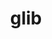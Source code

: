 ---
title: "glib"
layout: cache
categories: [package, develop-2023-05-14]
meta: {"versions": ["2.76.1"], "compilers": ["gcc@=11.1.0", "gcc@=11.3.0", "gcc@=7.5.0"], "oss": ["ubuntu18.04", "ubuntu20.04", "ubuntu22.04"], "platforms": ["linux"], "targets": ["ppc64le", "x86_64_v3"], "stacks": ["data-vis-sdk", "e4s", "e4s-power", "radiuss", "root", "tutorial"], "num_specs": 6, "num_specs_by_stack": {"data-vis-sdk": 2, "root": 6, "tutorial": 1, "radiuss": 1, "e4s": 1, "e4s-power": 1}}
spec_details: [{"hash": "qexnjd3w3sth75sskynveuctl3r2pycc", "compiler": "gcc@=11.1.0", "versions": ["2.76.1"], "os": "ubuntu20.04", "platform": "linux", "target": "x86_64_v3", "variants": ["build_system=generic", "~libmount", "patches=fa31180", "tracing=none"], "stacks": ["data-vis-sdk", "root"], "size": "-", "tarball": "https://binaries.spack.io/releases/develop-2023-05-14/build_cache/linux-ubuntu20.04-x86_64_v3/gcc-11.1.0/glib-2.76.1/linux-ubuntu20.04-x86_64_v3-gcc-11.1.0-glib-2.76.1-qexnjd3w3sth75sskynveuctl3r2pycc.spack"}, {"hash": "yfptvue4qg5glthy2uck5mdbjiwlve3n", "compiler": "gcc@=11.1.0", "versions": ["2.76.1"], "os": "ubuntu20.04", "platform": "linux", "target": "x86_64_v3", "variants": ["build_system=generic", "~libmount", "patches=fa31180", "tracing=none"], "stacks": ["data-vis-sdk", "root"], "size": "-", "tarball": "https://binaries.spack.io/releases/develop-2023-05-14/build_cache/linux-ubuntu20.04-x86_64_v3/gcc-11.1.0/glib-2.76.1/linux-ubuntu20.04-x86_64_v3-gcc-11.1.0-glib-2.76.1-yfptvue4qg5glthy2uck5mdbjiwlve3n.spack"}, {"hash": "biylwnz5lq6533ffue236twgqe4u2djx", "compiler": "gcc@=11.3.0", "versions": ["2.76.1"], "os": "ubuntu22.04", "platform": "linux", "target": "x86_64_v3", "variants": ["build_system=generic", "~libmount", "patches=fa31180", "tracing=none"], "stacks": ["root", "tutorial"], "size": "-", "tarball": "https://binaries.spack.io/releases/develop-2023-05-14/build_cache/linux-ubuntu22.04-x86_64_v3/gcc-11.3.0/glib-2.76.1/linux-ubuntu22.04-x86_64_v3-gcc-11.3.0-glib-2.76.1-biylwnz5lq6533ffue236twgqe4u2djx.spack"}, {"hash": "jz2grfutvgywbprdananlorlnehq4wxn", "compiler": "gcc@=7.5.0", "versions": ["2.76.1"], "os": "ubuntu18.04", "platform": "linux", "target": "x86_64_v3", "variants": ["build_system=generic", "~libmount", "patches=fa31180", "tracing=none"], "stacks": ["root", "radiuss"], "size": "-", "tarball": "https://binaries.spack.io/releases/develop-2023-05-14/build_cache/linux-ubuntu18.04-x86_64_v3/gcc-7.5.0/glib-2.76.1/linux-ubuntu18.04-x86_64_v3-gcc-7.5.0-glib-2.76.1-jz2grfutvgywbprdananlorlnehq4wxn.spack"}, {"hash": "bguhdu2w74l2p2ll6jvqny7jjwcctdm5", "compiler": "gcc@=11.1.0", "versions": ["2.76.1"], "os": "ubuntu20.04", "platform": "linux", "target": "x86_64_v3", "variants": ["build_system=generic", "~libmount", "patches=fa31180", "tracing=none"], "stacks": ["root", "e4s"], "size": "-", "tarball": "https://binaries.spack.io/releases/develop-2023-05-14/build_cache/linux-ubuntu20.04-x86_64_v3/gcc-11.1.0/glib-2.76.1/linux-ubuntu20.04-x86_64_v3-gcc-11.1.0-glib-2.76.1-bguhdu2w74l2p2ll6jvqny7jjwcctdm5.spack"}, {"hash": "xlfct36cbgmtfuzizwtn4i2t7ltqy5hk", "compiler": "gcc@=11.1.0", "versions": ["2.76.1"], "os": "ubuntu20.04", "platform": "linux", "target": "ppc64le", "variants": ["build_system=generic", "~libmount", "patches=fa31180", "tracing=none"], "stacks": ["e4s-power", "root"], "size": "-", "tarball": "https://binaries.spack.io/releases/develop-2023-05-14/build_cache/linux-ubuntu20.04-ppc64le/gcc-11.1.0/glib-2.76.1/linux-ubuntu20.04-ppc64le-gcc-11.1.0-glib-2.76.1-xlfct36cbgmtfuzizwtn4i2t7ltqy5hk.spack"}]
---